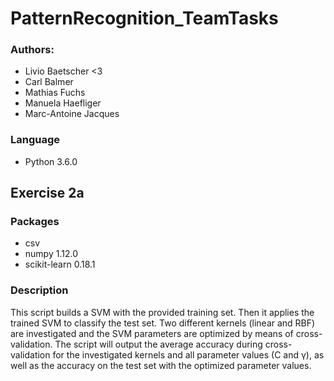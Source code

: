 # PatternRecognition_TeamTasks

### Authors:
- Livio Baetscher <3
- Carl Balmer
- Mathias Fuchs
- Manuela Haefliger
- Marc-Antoine Jacques

### Language
- Python 3.6.0

## Exercise 2a

### Packages
- csv
- numpy 1.12.0
- scikit-learn 0.18.1

### Description
This script builds a SVM with the provided training set. Then it applies the trained SVM to classify the test set. Two
different kernels (linear and RBF) are investigated and the SVM parameters are optimized by means of cross-validation.
The script will output the average accuracy during cross-validation for the investigated kernels and all parameter
values (C and  &gamma;), as well as the accuracy on the test set with the optimized parameter values.